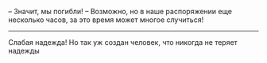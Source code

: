 &ndash; Значит, мы погибли!
&ndash; Возможно, но в наше  распоряжении еще несколько часов, за это время может многое случиться!
***
Слабая надежда! Но так уж создан человек, что никогда не теряет надежды
